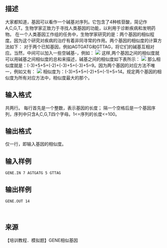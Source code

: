 ## 描述

大家都知道，基因可以看作一个碱基对序列。它包含了4种核苷酸，简记作A,C,G,T。生物学家正致力于寻找人类基因的功能，以利用于诊断疾病和发明药物。 在一个人类基因工作组的任务中，生物学家研究的是：两个基因的相似程度。因为这个研究对疾病的治疗有着非同寻常的作用。两个基因的相似度的计算方法如下： 对于两个已知基因，例如AGTGATG和GTTAG，将它们的碱基互相对应。当然，中间可以加入一些空碱基-，例如： <img border=0 src=http://60.191.162.158:8080/JudgeOnline/images/p1148a.gif > 这样,两个基因之间的相似度就可以用碱基之间相似度的总和来描述，碱基之间的相似度如下表所示： <img border=0 src=http://60.191.162.158:8080/JudgeOnline/images/p1148b.gif > 那么相似度就是：(-3)+5+5+(-2)+(-3)+5+(-3)+5=9。因为两个基因的对应方法不唯一，例如又有： <img border=0 src=http://60.191.162.158:8080/JudgeOnline/images/p1148c.gif > 相似度为：(-3)+5+5+(-2)+5+(-1)+5=14。规定两个基因的相似度为所有对应方法中，相似度最大的那个。

## 输入格式

共两行。 每行首先是一个整数，表示基因的长度； 隔一个空格后是一个基因序列，序列中只含A,C,G,T四个字母。1<=序列的长度<=100。

## 输出格式

仅一行，即输入基因的相似度。

## 输入样例

```plaintext
GENE.IN 7 AGTGATG 5 GTTAG 
```

## 输出样例

```plaintext
GENE.OUT 14 
```



 

## 来源

【培训教程．模拟题】GENE相似基因

